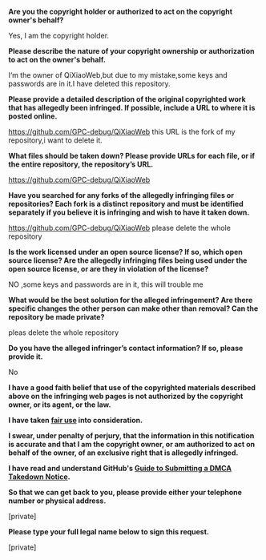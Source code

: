 **Are you the copyright holder or authorized to act on the copyright owner's behalf?**

Yes, I am the copyright holder.

**Please describe the nature of your copyright ownership or authorization to act on the owner's behalf.**

I‘m the owner of QiXiaoWeb,but due to my mistake,some keys and passwords are in it.I have deleted this repository.

**Please provide a detailed description of the original copyrighted work that has allegedly been infringed. If possible, include a URL to where it is posted online.**

https://github.com/GPC-debug/QiXiaoWeb this URL is the fork of my repository,i want to delete it.

**What files should be taken down? Please provide URLs for each file, or if the entire repository, the repository’s URL.**

https://github.com/GPC-debug/QiXiaoWeb

**Have you searched for any forks of the allegedly infringing files or repositories? Each fork is a distinct repository and must be identified separately if you believe it is infringing and wish to have it taken down.**

https://github.com/GPC-debug/QiXiaoWeb please delete the whole repository

**Is the work licensed under an open source license? If so, which open source license? Are the allegedly infringing files being used under the open source license, or are they in violation of the license?**

NO ,some keys and passwords are in it, this will trouble me

**What would be the best solution for the alleged infringement? Are there specific changes the other person can make other than removal? Can the repository be made private?**

pleas delete the whole repository

**Do you have the alleged infringer’s contact information? If so, please provide it.**

No

**I have a good faith belief that use of the copyrighted materials described above on the infringing web pages is not authorized by the copyright owner, or its agent, or the law.**

**I have taken <a href="https://www.lumendatabase.org/topics/22">fair use</a> into consideration.**

**I swear, under penalty of perjury, that the information in this notification is accurate and that I am the copyright owner, or am authorized to act on behalf of the owner, of an exclusive right that is allegedly infringed.**

**I have read and understand GitHub's <a href="https://help.github.com/articles/guide-to-submitting-a-dmca-takedown-notice/">Guide to Submitting a DMCA Takedown Notice</a>.**

**So that we can get back to you, please provide either your telephone number or physical address.**

[private]  

**Please type your full legal name below to sign this request.**

[private]  
